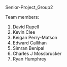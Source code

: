 Senior-Project_Group2

Team members:
1. David Rupell
2. Kevin Clee
3. Keigan Perry-Matson
4. Edward Callihan
5. Simran Benipal
6. Charles J Mossbrucker
7. Ryan Humphrey
